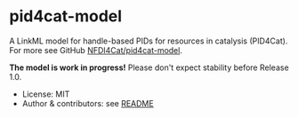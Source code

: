 # pid4cat-model

A LinkML model for handle-based PIDs for resources in catalysis (PID4Cat).
For more see GitHub [NFDI4Cat/pid4cat-model](https://github.com/nfdi4cat/pid4cat-model/).

**The model is work in progress!** Please don't expect stability before Release 1.0.

- License: MIT
- Author & contributors: see [README](https://github.com/nfdi4cat/pid4cat-model?tab=readme-ov-file#contributors)
